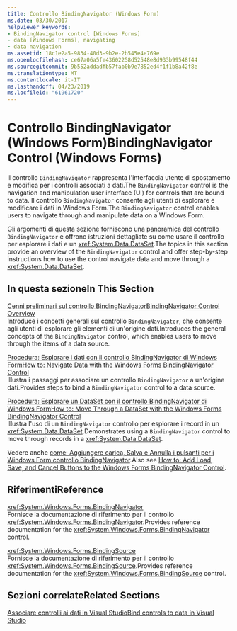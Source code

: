 ```yaml
---
title: Controllo BindingNavigator (Windows Form)
ms.date: 03/30/2017
helpviewer_keywords:
- BindingNavigator control [Windows Forms]
- data [Windows Forms], navigating
- data navigation
ms.assetid: 18c1e2a5-9834-40d3-9b2e-2b545e4e769e
ms.openlocfilehash: ce67a06a5fe43602258d52548e8d933b99548f44
ms.sourcegitcommit: 9b552addadfb57fab0b9e7852ed4f1f1b8a42f8e
ms.translationtype: MT
ms.contentlocale: it-IT
ms.lasthandoff: 04/23/2019
ms.locfileid: "61961720"
---
```

# <a name="bindingnavigator-control-windows-forms"></a><span data-ttu-id="a7d38-102">Controllo BindingNavigator (Windows Form)</span><span class="sxs-lookup"><span data-stu-id="a7d38-102">BindingNavigator Control (Windows Forms)</span></span>
<span data-ttu-id="a7d38-103">Il controllo `BindingNavigator` rappresenta l'interfaccia utente di spostamento e modifica per i controlli associati a dati.</span><span class="sxs-lookup"><span data-stu-id="a7d38-103">The `BindingNavigator` control is the navigation and manipulation user interface (UI) for controls that are bound to data.</span></span> <span data-ttu-id="a7d38-104">Il controllo `BindingNavigator` consente agli utenti di esplorare e modificare i dati in Windows Form.</span><span class="sxs-lookup"><span data-stu-id="a7d38-104">The `BindingNavigator` control enables users to navigate through and manipulate data on a Windows Form.</span></span>  
  
 <span data-ttu-id="a7d38-105">Gli argomenti di questa sezione forniscono una panoramica del controllo `BindingNavigator` e offrono istruzioni dettagliate su come usare il controllo per esplorare i dati e un <xref:System.Data.DataSet>.</span><span class="sxs-lookup"><span data-stu-id="a7d38-105">The topics in this section provide an overview of the `BindingNavigator` control and offer step-by-step instructions how to use the control navigate data and move through a <xref:System.Data.DataSet>.</span></span>  
  
## <a name="in-this-section"></a><span data-ttu-id="a7d38-106">In questa sezione</span><span class="sxs-lookup"><span data-stu-id="a7d38-106">In This Section</span></span>  
 [<span data-ttu-id="a7d38-107">Cenni preliminari sul controllo BindingNavigator</span><span class="sxs-lookup"><span data-stu-id="a7d38-107">BindingNavigator Control Overview</span></span>](bindingnavigator-control-overview-windows-forms.md)  
 <span data-ttu-id="a7d38-108">Introduce i concetti generali sul controllo `BindingNavigator`, che consente agli utenti di esplorare gli elementi di un'origine dati.</span><span class="sxs-lookup"><span data-stu-id="a7d38-108">Introduces the general concepts of the `BindingNavigator` control, which enables users to move through the items of a data source.</span></span>  
  
 [<span data-ttu-id="a7d38-109">Procedura: Esplorare i dati con il controllo BindingNavigator di Windows Form</span><span class="sxs-lookup"><span data-stu-id="a7d38-109">How to: Navigate Data with the Windows Forms BindingNavigator Control</span></span>](how-to-navigate-data-with-the-windows-forms-bindingnavigator-control.md)  
 <span data-ttu-id="a7d38-110">Illustra i passaggi per associare un controllo `BindingNavigator` a un'origine dati.</span><span class="sxs-lookup"><span data-stu-id="a7d38-110">Provides steps to bind a `BindingNavigator` control to a data source.</span></span>  
  
 [<span data-ttu-id="a7d38-111">Procedura: Esplorare un DataSet con il controllo BindingNavigator di Windows Form</span><span class="sxs-lookup"><span data-stu-id="a7d38-111">How to: Move Through a DataSet with the Windows Forms BindingNavigator Control</span></span>](move-through-a-dataset-with-wf-bindingnavigator-control.md)  
 <span data-ttu-id="a7d38-112">Illustra l'uso di un `BindingNavigator` controllo per esplorare i record in un <xref:System.Data.DataSet>.</span><span class="sxs-lookup"><span data-stu-id="a7d38-112">Demonstrates using a `BindingNavigator` control to move through records in a <xref:System.Data.DataSet>.</span></span>  
  
 <span data-ttu-id="a7d38-113">Vedere anche [come: Aggiungere carica, Salva e Annulla i pulsanti per i Windows Form controllo BindingNavigator](load-save-and-cancel-bindingnavigator.md).</span><span class="sxs-lookup"><span data-stu-id="a7d38-113">Also see [How to: Add Load, Save, and Cancel Buttons to the Windows Forms BindingNavigator Control](load-save-and-cancel-bindingnavigator.md).</span></span>  
  
## <a name="reference"></a><span data-ttu-id="a7d38-114">Riferimenti</span><span class="sxs-lookup"><span data-stu-id="a7d38-114">Reference</span></span>  
 <xref:System.Windows.Forms.BindingNavigator>  
 <span data-ttu-id="a7d38-115">Fornisce la documentazione di riferimento per il controllo <xref:System.Windows.Forms.BindingNavigator>.</span><span class="sxs-lookup"><span data-stu-id="a7d38-115">Provides reference documentation for the <xref:System.Windows.Forms.BindingNavigator> control.</span></span>  
  
 <xref:System.Windows.Forms.BindingSource>  
 <span data-ttu-id="a7d38-116">Fornisce la documentazione di riferimento per il controllo <xref:System.Windows.Forms.BindingSource>.</span><span class="sxs-lookup"><span data-stu-id="a7d38-116">Provides reference documentation for the <xref:System.Windows.Forms.BindingSource> control.</span></span>  
  
## <a name="related-sections"></a><span data-ttu-id="a7d38-117">Sezioni correlate</span><span class="sxs-lookup"><span data-stu-id="a7d38-117">Related Sections</span></span>  
 [<span data-ttu-id="a7d38-118">Associare controlli ai dati in Visual Studio</span><span class="sxs-lookup"><span data-stu-id="a7d38-118">Bind controls to data in Visual Studio</span></span>](/visualstudio/data-tools/bind-controls-to-data-in-visual-studio)
